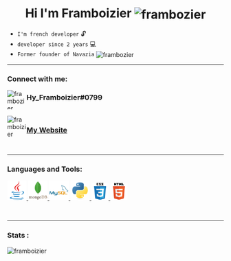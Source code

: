 <h1 align="center"> Hi I'm Framboizier <a id="Hy_Framboizier#0799" target="BLANK" ><img align="center" src="https://cdn.discordapp.com/attachments/709864195360817272/1025700595165843466/zenutsu_round.png" alt="frambozier" height="55" width="55" /></a> </h1> 

- ``` I'm french developer ``` 🔓
- ``` developer since 2 years ``` 💻
- ``` Former founder of Navazia ``` <a id="Navazia" target="BLANK" ><img align="center" src="https://cdn.discordapp.com/attachments/709864195360817272/1025701977969139753/server-icon2_.png" alt="frambozier" height="22" width="22" /></a>
<hr>
<h3 align="left">Connect with me:</h3>
<a id="Hy_Framboizier#0799" target="blank_" ><img align="left" src="https://cdn.discordapp.com/attachments/709864195360817272/1025689134783799306/discord_logo.png" alt="frambozier" height="45" width="45" /></a>
<h3 align="left">Hy_Framboizier#0799</h3>
<br/>
<a href="https://framboizier.github.io/website/home.html" target="BLANK"><img align="left" src="https://upload.wikimedia.org/wikipedia/commons/thumb/a/a7/Mano_cursor.svg/1200px-Mano_cursor.svg.png" alt="framboizier" height="50" width="45" /><h3 align="left">My Website</h3></a>

</p>
<br/>
<hr>

<h3 align="left">Languages and Tools:</h3>
<p align="left"> <a href="https://www.java.com" target="_blank" rel="noreferrer"> <img src="https://raw.githubusercontent.com/devicons/devicon/master/icons/java/java-original.svg" alt="java" width="45" height="45"/> </a> <a href="https://www.mongodb.com/" target="_blank" rel="noreferrer"> <img src="https://raw.githubusercontent.com/devicons/devicon/master/icons/mongodb/mongodb-original-wordmark.svg" alt="mongodb" width="45" height="45"/> </a> <a href="https://www.mysql.com/" target="_blank" rel="noreferrer"> <img src="https://raw.githubusercontent.com/devicons/devicon/master/icons/mysql/mysql-original-wordmark.svg" alt="mysql" width="45" height="45"/> </a> <a href="https://www.python.org" target="_blank" rel="noreferrer"> <img src="https://raw.githubusercontent.com/devicons/devicon/master/icons/python/python-original.svg" alt="python" width="45" height="45"/> </a><a href="https://www.w3schools.com/css/" target="_blank" rel="noreferrer"> <img src="https://raw.githubusercontent.com/devicons/devicon/master/icons/css3/css3-original-wordmark.svg" alt="css3" width="40" height="40"/> </a> <a href="https://www.w3.org/html/" target="_blank" rel="noreferrer"> <img src="https://raw.githubusercontent.com/devicons/devicon/master/icons/html5/html5-original-wordmark.svg" alt="html5" width="40" height="40"/> </a> </p>

<br/>
<hr>

<p><h3 align="left">Stats :</h3></p>

<p><a id="Stats" target="BLANK" ><img align="center" src="https://github-readme-stats.vercel.app/api/top-langs?username=framboizier&show_icons=true&locale=en&layout=compact&theme=tokyonight" alt="framboizier"  /></a></p>




